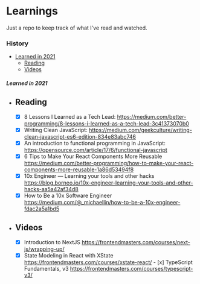 # Learnings

Just a repo to keep track of what I've read and watched.

### History

- [Learned in 2021](#learned-in-2021)
  - [Reading](#reading)
  - [Videos](#videos)

##### Learned in 2021

- ## Reading
  - [x] 8 Lessons I Learned as a Tech Lead: https://medium.com/better-programming/8-lessons-i-learned-as-a-tech-lead-3c41373070b0
  - [x] Writing Clean JavaScript: https://medium.com/geekculture/writing-clean-javascript-es6-edition-834e83abc746
  - [x] An introduction to functional programming in JavaScript: https://opensource.com/article/17/6/functional-javascript
  - [x] 6 Tips to Make Your React Components More Reusable https://medium.com/better-programming/how-to-make-your-react-components-more-reusable-1a86d53494f8
  - [x] 10x Engineer — Learning your tools and other hacks https://blog.borneo.io/10x-engineer-learning-your-tools-and-other-hacks-aa5a42af34d8
  - [x] How to Be a 10x Software Engineer https://medium.com/@_michaellin/how-to-be-a-10x-engineer-fdac2a5a1bd5
- ## Videos
  - [x] Introduction to NextJS
        https://frontendmasters.com/courses/next-js/wrapping-up/
  - [x] State Modeling in React with XState
        https://frontendmasters.com/courses/xstate-react/ - [x] TypeScript Fundamentals, v3 https://frontendmasters.com/courses/typescript-v3/
